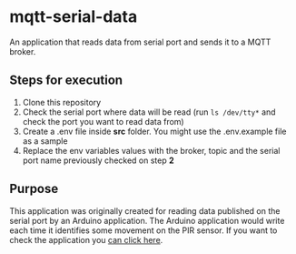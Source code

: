 # mqtt-serial-data
An application that reads data from serial port and sends it to a MQTT broker.

## Steps for execution

1) Clone this repository
2) Check the serial port where data will be read (run `ls /dev/tty*` and check the port you want to read data from)
3) Create a .env file inside **src** folder. You might use the .env.example file as a sample
4) Replace the env variables values with the broker, topic and the serial port name previously checked on step **2**

## Purpose
This application was originally created for reading data published on the serial port by an Arduino application. 
The Arduino application would write each time it identifies some movement on the PIR sensor.
If you want to check the application you [can click here](https://github.com/Otavioensa/presence-sensor).